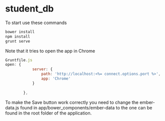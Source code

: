 student_db
==========

To start use these commands
```bat
bower install
npm install
grunt serve
```
Note that it tries to open the app in Chrome
```javascript
Gruntfile.js
open: {
            server: {
                path: 'http://localhost:<%= connect.options.port %>',
				app: 'Chrome'
            }
			
        },
```
To make the Save button work correctly you need to change the ember-data.js found in app/bower_components/ember-data
to the one can be found in the root folder of the application.
